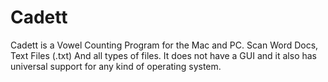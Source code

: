 # Cadett
Cadett is a Vowel Counting Program for the Mac and PC. Scan Word Docs, Text Files (.txt) And all types of files. It does not have a GUI and it also has universal support for any kind of operating system.
